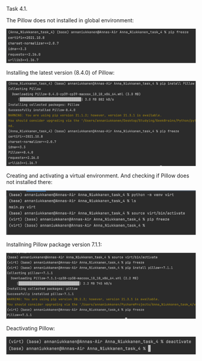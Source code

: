 Task 4.1.


The Pillow does not installed in global environment:

![alt text](https://github.com/Annassie/python/blob/task_4/Anna_Niukkanen_task_4/images/01.jpg?raw=true "Pillow does not installed")


Installing the latest version (8.4.0) of Pillow:

![alt text](https://github.com/Annassie/python/blob/task_4/Anna_Niukkanen_task_4/images/02.jpg)


Creating and activating a virtual environment. And checking if Pillow does not installed there:

![alt text](https://github.com/Annassie/python/blob/task_4/Anna_Niukkanen_task_4/images/03.jpg)


Installning Pillow package version 7.1.1:

![alt text](https://github.com/Annassie/python/blob/task_4/Anna_Niukkanen_task_4/images/04.jpg)


Deactivating Pillow:

![alt text](https://github.com/Annassie/python/blob/task_4/Anna_Niukkanen_task_4/images/05.jpg)

